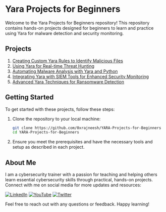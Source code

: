 # Yara Projects for Beginners

Welcome to the Yara Projects for Beginners repository! This repository contains hands-on projects designed for beginners to learn and practice using Yara for malware detection and security monitoring.

## Projects

1. [Creating Custom Yara Rules to Identify Malicious Files](https://github.com/0xrajneesh/YARA-Projects-for-Beginners/blob/main/project-1-creating-custom-yara-rules-to-identify-malicious-files.md)
2. [Using Yara for Real-time Threat Hunting](https://github.com/0xrajneesh/YARA-Projects-for-Beginners/blob/main/project-2-using-yara-for-real-time-threat-hunting.md)
3. [Automating Malware Analysis with Yara and Python](https://github.com/0xrajneesh/YARA-Projects-for-Beginners/blob/main/project-3-automating-malware-analysis-with-yara-and-python.md)
4. [Integrating Yara with SIEM Tools for Enhanced Security Monitoring](https://github.com/0xrajneesh/YARA-Projects-for-Beginners/blob/main/project-4-integrating-yara-with-siem-tools-for-security-monitoring.md)
5. [Advanced Yara Techniques for Ransomware Detection](https://github.com/0xrajneesh/YARA-Projects-for-Beginners/blob/main/project-5-advanced-yara-techniques-for-ransomware-detection.md)

## Getting Started

To get started with these projects, follow these steps:

1. Clone the repository to your local machine:
    ```bash
    git clone https://github.com/0xrajneesh/YARA-Projects-for-Beginners.git
    cd YARA-Projects-for-Beginners
    ```

2. Ensure you meet the prerequisites and have the necessary tools and setup as described in each project.

## About Me

I am a cybersecurity trainer with a passion for teaching and helping others learn essential cybersecurity skills through practical, hands-on projects. Connect with me on social media for more updates and resources:

[![LinkedIn](https://img.icons8.com/fluent/48/000000/linkedin.png)](https://www.linkedin.com/in/rajneeshcyber/)
[![YouTube](https://img.icons8.com/fluent/48/000000/youtube-play.png)](https://www.youtube.com/@rajneeshcyber)
[![Twitter](https://img.icons8.com/fluent/48/000000/twitter.png)](https://twitter.com/rajneeshcyber)

Feel free to reach out with any questions or feedback. Happy learning!
